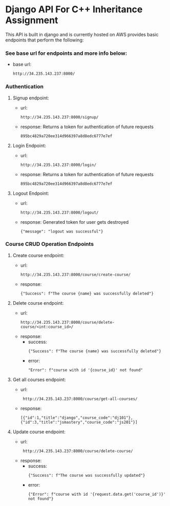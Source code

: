 # Django API For C++ Inheritance Assignment

This API is built in django and is currently hosted on AWS provides basic endpoints that perform the following:

### See base url for endpoints and more info below:

- base url: 
    ```
    http://34.235.143.237:8000/
    ```

### Authentication


1. Signup endpoint:
    - url: 
        ```
        http://34.235.143.237:8000/signup/
        ```
    - response:
        Returns a token for authentication of future requests
        ```
        895bc4829a720ee314d966397a8d8edc6777e7ef
        ```

2. Login Endpoint:
    - url: 
        ```
        http://34.235.143.237:8000/login/
        ```
     - response:
        Returns a token for authentication of future requests
        ```
        895bc4829a720ee314d966397a8d8edc6777e7ef
        ```

3. Logout Endpoint:
    - url: 
        ```
        http://34.235.143.237:8000/logout/
        ```
     - response:
        Generated token for user gets destroyed
        ```
        {"message": "logout was successful"}
        ```

### Course CRUD Operation Endpoints 

1. Create course endpoint:
    - url:
        ```
        http://34.235.143.237:8000/course/create-course/
        ```
    - response:
        ```
        {"Success": f"The course {name} was successfully deleted"}
        ```

2. Delete course endpoint:
    - url:
        ```
        http://34.235.143.237:8000/course/delete-course/<int:course_id>/
        ```
    - response:
        - success:
            ```
            {"Success": f"The course {name} was successfully deleted"}
            ```
        - error:
            ```
            "Error": f"course with id '{course_id}' not found"
            ```

3. Get all courses endpoint:
    - url:
        ```
         http://34.235.143.237:8000/course/get-all-courses/
        ```
    - response:
        ```
        [{"id":1,"title":"django","course_code":"dj101"},{"id":3,"title":"jsmastery","course_code":"js201"}]
        ```

4. Update course endpoint:
    - url: 
        ```
         http://34.235.143.237:8000/course/delete-course/
        ```
    - response:
        - success:
            ```
            {"Success": f"The course was successfully updated"}
            ```
        - error:
            ```
            {"Error": f"course with id '{request.data.get('course_id')}' not found"}
            ```